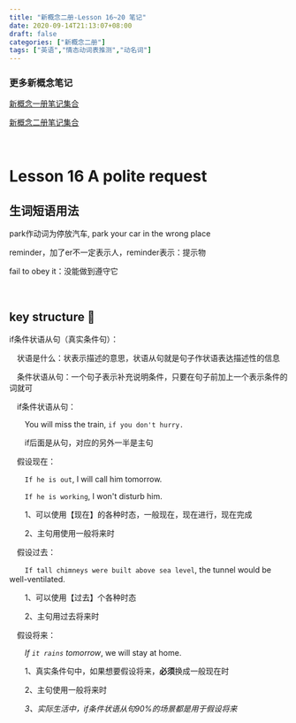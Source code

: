 ```yaml
---
title: "新概念二册-Lesson 16~20 笔记"
date: 2020-09-14T21:13:07+08:00
draft: false
categories: ["新概念二册"]
tags: ["英语","情态动词表推测","动名词"]
---
```


### 更多新概念笔记

[新概念一册笔记集合](https://wumanho.cn/categories/%E6%96%B0%E6%A6%82%E5%BF%B5%E4%B8%80%E5%86%8C/)

[新概念二册笔记集合](https://wumanho.cn/categories/%E6%96%B0%E6%A6%82%E5%BF%B5%E4%BA%8C%E5%86%8C/)

&nbsp;

# Lesson 16		A polite request

## 生词短语用法

park作动词为停放汽车, park your car in the wrong place

reminder，加了er不一定表示人，reminder表示：提示物

fail to obey it：没能做到遵守它

&nbsp;

## key structure :key:

if条件状语从句（真实条件句）：

&emsp;状语是什么：状表示描述的意思，状语从句就是句子作状语表达描述性的信息

&emsp;条件状语从句：一个句子表示补充说明条件，只要在句子前加上一个表示条件的词就可

&emsp;if条件状语从句：

&emsp;&emsp;You will miss the train, `if you don't hurry.`

&emsp;&emsp;if后面是从句，对应的另外一半是主句

&emsp;假设现在：

&emsp;&emsp;`If he is out`, I will call him tomorrow.

&emsp;&emsp;`If he is working`, I won't disturb him.

&emsp;&emsp;1、可以使用【现在】的各种时态，一般现在，现在进行，现在完成

&emsp;&emsp;2、主句用使用一般将来时

&emsp;假设过去：

&emsp;&emsp;`If tall chimneys were built above sea level`, the tunnel would be well-ventilated.

&emsp;&emsp;1、可以使用【过去】个各种时态

&emsp;&emsp;2、主句用过去将来时

&emsp;假设将来：

&emsp;&emsp;*If `it rains` tomorrow*, we will stay at home.

&emsp;&emsp;1、真实条件句中，如果想要假设将来，**必须**换成一般现在时

&emsp;&emsp;2、主句使用一般将来时

*&emsp;&emsp;3、实际生活中，if条件状语从句90%的场景都是用于假设将来*
